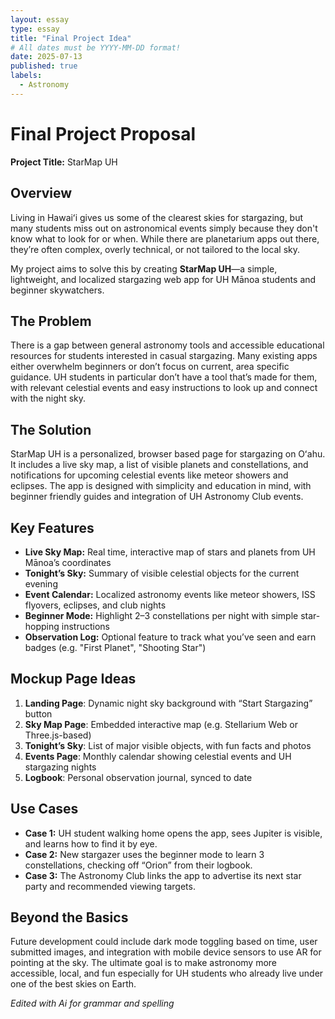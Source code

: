 ```yaml
---
layout: essay
type: essay
title: "Final Project Idea"
# All dates must be YYYY-MM-DD format!
date: 2025-07-13
published: true
labels:
  - Astronomy
---
```


<h1>Final Project Proposal</h1>
<p><strong>Project Title:</strong> StarMap UH</p>

<h2>Overview</h2>
<p>
Living in Hawaiʻi gives us some of the clearest skies for stargazing, but many students miss out on astronomical events simply because they don't know what to look for or when. While there are planetarium apps out there, they’re often complex, overly technical, or not tailored to the local sky. 
</p>
<p>
My project aims to solve this by creating <strong>StarMap UH</strong>—a simple, lightweight, and localized stargazing web app for UH Mānoa students and beginner skywatchers.
</p>

<h2>The Problem</h2>
<p>
There is a gap between general astronomy tools and accessible educational resources for students interested in casual stargazing. Many existing apps either overwhelm beginners or don’t focus on current, area specific guidance. UH students in particular don’t have a tool that’s made for them, with relevant celestial events and easy instructions to look up and connect with the night sky.
</p>

<h2>The Solution</h2>
<p>
StarMap UH is a personalized, browser based page for stargazing on Oʻahu. It includes a live sky map, a list of visible planets and constellations, and notifications for upcoming celestial events like meteor showers and eclipses. The app is designed with simplicity and education in mind, with beginner friendly guides and integration of UH Astronomy Club events.
</p>

<h2>Key Features</h2>
<ul>
  <li><strong>Live Sky Map:</strong> Real time, interactive map of stars and planets from UH Mānoa’s coordinates</li>
  <li><strong>Tonight’s Sky:</strong> Summary of visible celestial objects for the current evening</li>
  <li><strong>Event Calendar:</strong> Localized astronomy events like meteor showers, ISS flyovers, eclipses, and club nights</li>
  <li><strong>Beginner Mode:</strong> Highlight 2–3 constellations per night with simple star-hopping instructions</li>
  <li><strong>Observation Log:</strong> Optional feature to track what you’ve seen and earn badges (e.g. "First Planet", "Shooting Star")</li>
</ul>

<h2>Mockup Page Ideas</h2>
<ol>
  <li><strong>Landing Page</strong>: Dynamic night sky background with “Start Stargazing” button</li>
  <li><strong>Sky Map Page</strong>: Embedded interactive map (e.g. Stellarium Web or Three.js-based)</li>
  <li><strong>Tonight’s Sky</strong>: List of major visible objects, with fun facts and photos</li>
  <li><strong>Events Page</strong>: Monthly calendar showing celestial events and UH stargazing nights</li>
  <li><strong>Logbook</strong>: Personal observation journal, synced to date</li>
</ol>

<h2>Use Cases</h2>
<ul>
  <li><strong>Case 1:</strong> UH student walking home opens the app, sees Jupiter is visible, and learns how to find it by eye.</li>
  <li><strong>Case 2:</strong> New stargazer uses the beginner mode to learn 3 constellations, checking off “Orion” from their logbook.</li>
  <li><strong>Case 3:</strong> The Astronomy Club links the app to advertise its next star party and recommended viewing targets.</li>
</ul>

<h2>Beyond the Basics</h2>
<p>
Future development could include dark mode toggling based on time, user submitted images, and integration with mobile device sensors to use AR for pointing at the sky. The ultimate goal is to make astronomy more accessible, local, and fun especially for UH students who already live under one of the best skies on Earth.
</p>

<p><em>Edited with Ai for grammar and spelling</em></p>
